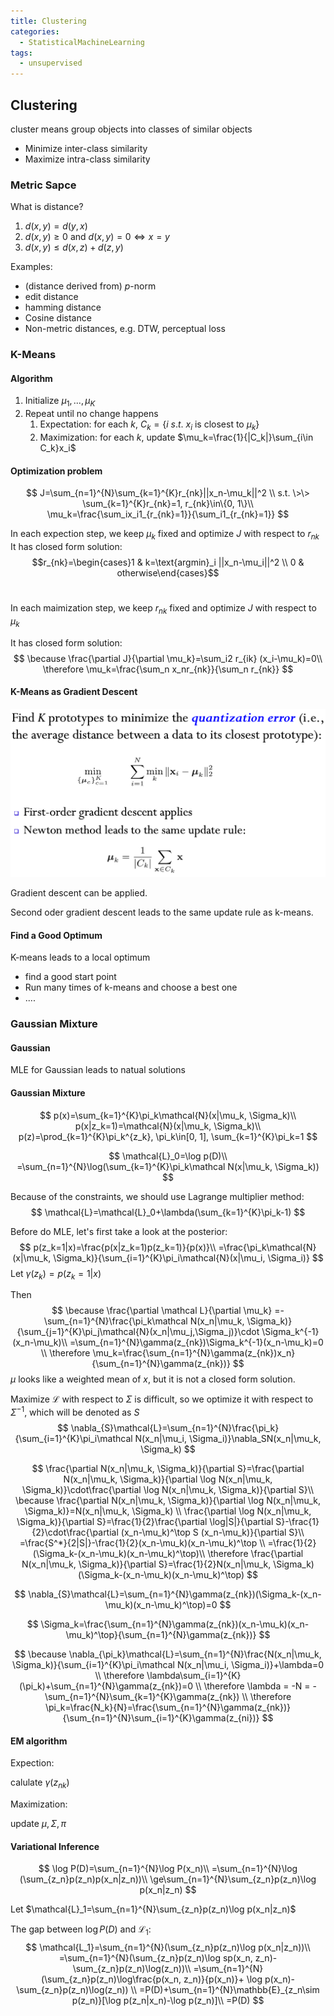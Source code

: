 ```yaml
---
title: Clustering
categories:
  - StatisticalMachineLearning
tags:
  - unsupervised
---
```


## Clustering

cluster means group objects into classes of similar objects

-   Minimize inter-class similarity
-   Maximize intra-class similarity

### Metric Sapce

What is distance?

1.  $d(x, y) = d(y, x)$
2.  $d(x , y) \ge 0$ and $d(x, y)=0 \Leftrightarrow x = y$
3.  $d(x,y)\le d(x, z) + d(z, y)$

Examples:

-   (distance derived from) $p$-norm 
-   edit distance
-   hamming distance
-   Cosine distance
-   Non-metric distances,  e.g. DTW, perceptual loss

### K-Means

#### Algorithm

1.  Initialize $\mu_1, ..., \mu_K$
2.  Repeat until no change happens
    1.  Expectation: for each $k$, $C_k=\{i\>s.t.\> x_i\text{ is closest to }\mu_k\}$
    2.  Maximization: for each $k$, update $\mu_k=\frac{1}{|C_k|}\sum_{i\in C_k}x_i$

#### Optimization problem

$$
J=\sum_{n=1}^{N}\sum_{k=1}^{K}r_{nk}||x_n-\mu_k||^2 \\
s.t. \>\> \sum_{k=1}^{K}r_{nk}=1, r_{nk}\in\{0, 1\}\\
\mu_k=\frac{\sum_ix_i1_{r_{nk}=1}}{\sum_i1_{r_{nk}=1}}
$$

In each expection step, we keep $\mu_k$ fixed and optimize $J$ with respect to $r_{nk}$
It has closed form solution:
$$r_{nk}=\begin{cases}1 & k=\text{argmin}_i ||x_n-\mu_i||^2 \\ 0 & otherwise\end{cases}$$​	

In each maimization step, we keep $r_{nk}$ fixed and optimize $J$ with respect to $\mu_k$

It has closed form solution:
$$
\because \frac{\partial J}{\partial \mu_k}=\sum_i2 r_{ik} (x_i-\mu_k)=0\\
\therefore \mu_k=\frac{\sum_n x_nr_{nk}}{\sum_n r_{nk}}
$$

#### K-Means as Gradient Descent

![image-20190419151655736](kernel_density_estimation/image-20190419151655736.png)

Gradient descent can be applied.

Second oder gradient descent leads to the same update rule as k-means.

#### Find a Good Optimum

K-means leads to a local optimum

-   find a good start point
-   Run many times of k-means and choose a best one
-   ....

### Gaussian Mixture

#### Gaussian

MLE for Gaussian leads to natual solutions

#### Gaussian Mixture

$$
p(x)=\sum_{k=1}^{K}\pi_k\mathcal{N}(x|\mu_k, \Sigma_k)\\
p(x|z_k=1)=\mathcal{N}(x|\mu_k, \Sigma_k)\\
p(z)=\prod_{k=1}^{K}\pi_k^{z_k}, \pi_k\in[0, 1], \sum_{k=1}^{K}\pi_k=1
$$

$$
\mathcal{L}_0=\log p(D)\\
=\sum_{n=1}^{N}\log(\sum_{k=1}^{K}\pi_k\mathcal N(x|\mu_k, \Sigma_k))
$$

Because of the constraints, we should use Lagrange multiplier method:
$$
\mathcal{L}=\mathcal{L}_0+\lambda(\sum_{k=1}^{K}\pi_k-1)
$$


Before do MLE, let's first take a look at the posterior:
$$
p(z_k=1|x)=\frac{p(x|z_k=1)p(z_k=1)}{p(x)}\\
=\frac{\pi_k\mathcal{N}(x|\mu_k, \Sigma_k)}{\sum_{i=1}^{K}\pi_i\mathcal{N}(x|\mu_i, \Sigma_i)}
$$
Let $\gamma(z_k)=p(z_k=1|x)$

Then
$$
\because \frac{\partial \mathcal L}{\partial \mu_k}
=-\sum_{n=1}^{N}\frac{\pi_k\mathcal N(x_n|\mu_k, \Sigma_k)}{\sum_{j=1}^{K}\pi_j\mathcal{N}(x_n|\mu_j,\Sigma_j)}\cdot \Sigma_k^{-1}(x_n-\mu_k)\\
=\sum_{n=1}^{N}\gamma(z_{nk})\Sigma_k^{-1}(x_n-\mu_k)=0 \\
\therefore \mu_k=\frac{\sum_{n=1}^{N}\gamma(z_{nk})x_n}{\sum_{n=1}^{N}\gamma(z_{nk})}
$$
$\mu$ looks like a weighted mean of $x$, but it is not a closed form solution.

Maximize $\mathcal L$ with respect to $\Sigma$ is difficult, so we optimize it with respect to $\Sigma^{-1}$, which will be denoted as $S$
$$
\nabla_{S}\mathcal{L}=\sum_{n=1}^{N}\frac{\pi_k}{\sum_{i=1}^{K}\pi_i\mathcal N(x_n|\mu_i, \Sigma_i)}\nabla_SN(x_n|\mu_k, \Sigma_k)
$$

$$
\frac{\partial N(x_n|\mu_k, \Sigma_k)}{\partial S}=\frac{\partial N(x_n|\mu_k, \Sigma_k)}{\partial \log N(x_n|\mu_k, \Sigma_k)}\cdot\frac{\partial \log N(x_n|\mu_k, \Sigma_k)}{\partial S}\\
\because \frac{\partial N(x_n|\mu_k, \Sigma_k)}{\partial \log N(x_n|\mu_k, \Sigma_k)}=N(x_n|\mu_k, \Sigma_k) \\
\frac{\partial \log N(x_n|\mu_k, \Sigma_k)}{\partial S}=\frac{1}{2}\frac{\partial \log|S|}{\partial S}-\frac{1}{2}\cdot\frac{\partial (x_n-\mu_k)^\top S (x_n-\mu_k)}{\partial S}\\
=\frac{S^*}{2|S|}-\frac{1}{2}(x_n-\mu_k)(x_n-\mu_k)^\top \\
=\frac{1}{2}(\Sigma_k-(x_n-\mu_k)(x_n-\mu_k)^\top)\\
\therefore \frac{\partial N(x_n|\mu_k, \Sigma_k)}{\partial S}=\frac{1}{2}N(x_n|\mu_k, \Sigma_k)(\Sigma_k-(x_n-\mu_k)(x_n-\mu_k)^\top)
$$

$$
\nabla_{S}\mathcal{L}=\sum_{n=1}^{N}\gamma(z_{nk})(\Sigma_k-(x_n-\mu_k)(x_n-\mu_k)^\top)=0
$$

$$
\Sigma_k=\frac{\sum_{n=1}^{N}\gamma(z_{nk})(x_n-\mu_k)(x_n-\mu_k)^\top}{\sum_{n=1}^{N}\gamma(z_{nk})}
$$

$$
\because \nabla_{\pi_k}\mathcal{L}=\sum_{n=1}^{N}\frac{N(x_n|\mu_k, \Sigma_k)}{\sum_{i=1}^{K}\pi_i\mathcal N(x_n|\mu_i, \Sigma_i)}+\lambda=0 \\
\therefore \lambda\sum_{i=1}^{K}(\pi_k)+\sum_{n=1}^{N}\gamma(z_{nk})=0 \\
\therefore \lambda = -N = - \sum_{n=1}^{N}\sum_{k=1}^{K}\gamma(z_{nk}) \\
\therefore \pi_k=\frac{N_k}{N}=\frac{\sum_{n=1}^{N}\gamma(z_{nk})}{\sum_{n=1}^{N}\sum_{i=1}^{K}\gamma(z_{ni})}
$$

#### EM algorithm

Expection:

calulate $\gamma(z_{nk})$

Maximization:

update $\mu, \Sigma, \pi$

#### Variational Inference

$$
\log P(D)=\sum_{n=1}^{N}\log P(x_n)\\
=\sum_{n=1}^{N}\log (\sum_{z_n}p(z_n)p(x_n|z_n))\\
\ge\sum_{n=1}^{N}\sum_{z_n}p(z_n)\log p(x_n|z_n)
$$

Let $\mathcal{L}_1=\sum_{n=1}^{N}\sum_{z_n}p(z_n)\log p(x_n|z_n)$

The gap between $\log P(D)$ and $\mathcal L_1$:
$$
\mathcal{L_1}=\sum_{n=1}^{N}(\sum_{z_n}p(z_n)\log p(x_n|z_n))\\
=\sum_{n=1}^{N}(\sum_{z_n}p(z_n)\log sp(x_n, z_n)- \sum_{z_n}p(z_n)\log(z_n))\\
=\sum_{n=1}^{N}(\sum_{z_n}p(z_n)\log\frac{p(x_n, z_n)}{p(x_n)}+ \log p(x_n)- \sum_{z_n}p(z_n)\log(z_n)) \\
=P(D)+\sum_{n=1}^{N}\mathbb{E}_{z_n\sim p(z_n)}[\log p(z_n|x_n)-\log p(z_n)]\\
=P(D)
$$


